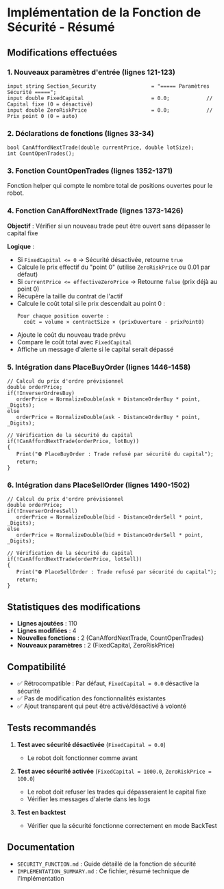 # Implémentation de la Fonction de Sécurité - Résumé

## Modifications effectuées

### 1. Nouveaux paramètres d'entrée (lignes 121-123)
```mql5
input string Section_Security                  = "===== Paramètres Sécurité =====";
input double FixedCapital                      = 0.0;            // Capital fixe (0 = désactivé)
input double ZeroRiskPrice                     = 0.0;            // Prix point 0 (0 = auto)
```

### 2. Déclarations de fonctions (lignes 33-34)
```mql5
bool CanAffordNextTrade(double currentPrice, double lotSize);
int CountOpenTrades();
```

### 3. Fonction CountOpenTrades (lignes 1352-1371)
Fonction helper qui compte le nombre total de positions ouvertes pour le robot.

### 4. Fonction CanAffordNextTrade (lignes 1373-1426)
**Objectif** : Vérifier si un nouveau trade peut être ouvert sans dépasser le capital fixe

**Logique** :
- Si `FixedCapital <= 0` → Sécurité désactivée, retourne `true`
- Calcule le prix effectif du "point 0" (utilise `ZeroRiskPrice` ou 0.01 par défaut)
- Si `currentPrice <= effectiveZeroPrice` → Retourne `false` (prix déjà au point 0)
- Récupère la taille du contrat de l'actif
- Calcule le coût total si le prix descendait au point 0 :
  ```
  Pour chaque position ouverte :
    coût = volume × contractSize × (prixOuverture - prixPoint0)
  ```
- Ajoute le coût du nouveau trade prévu
- Compare le coût total avec `FixedCapital`
- Affiche un message d'alerte si le capital serait dépassé

### 5. Intégration dans PlaceBuyOrder (lignes 1446-1458)
```mql5
// Calcul du prix d'ordre prévisionnel
double orderPrice;
if(!InverserOrdresBuy)
   orderPrice = NormalizeDouble(ask + DistanceOrderBuy * point, _Digits);
else
   orderPrice = NormalizeDouble(ask - DistanceOrderBuy * point, _Digits);

// Vérification de la sécurité du capital
if(!CanAffordNextTrade(orderPrice, lotBuy))
{
   Print("⛔ PlaceBuyOrder : Trade refusé par sécurité du capital");
   return;
}
```

### 6. Intégration dans PlaceSellOrder (lignes 1490-1502)
```mql5
// Calcul du prix d'ordre prévisionnel
double orderPrice;
if(!InverserOrdresSell)
   orderPrice = NormalizeDouble(bid - DistanceOrderSell * point, _Digits);
else
   orderPrice = NormalizeDouble(bid + DistanceOrderSell * point, _Digits);

// Vérification de la sécurité du capital
if(!CanAffordNextTrade(orderPrice, lotSell))
{
   Print("⛔ PlaceSellOrder : Trade refusé par sécurité du capital");
   return;
}
```

## Statistiques des modifications

- **Lignes ajoutées** : 110
- **Lignes modifiées** : 4
- **Nouvelles fonctions** : 2 (CanAffordNextTrade, CountOpenTrades)
- **Nouveaux paramètres** : 2 (FixedCapital, ZeroRiskPrice)

## Compatibilité

- ✅ Rétrocompatible : Par défaut, `FixedCapital = 0.0` désactive la sécurité
- ✅ Pas de modification des fonctionnalités existantes
- ✅ Ajout transparent qui peut être activé/désactivé à volonté

## Tests recommandés

1. **Test avec sécurité désactivée** (`FixedCapital = 0.0`)
   - Le robot doit fonctionner comme avant

2. **Test avec sécurité activée** (`FixedCapital = 1000.0`, `ZeroRiskPrice = 100.0`)
   - Le robot doit refuser les trades qui dépasseraient le capital fixe
   - Vérifier les messages d'alerte dans les logs

3. **Test en backtest**
   - Vérifier que la sécurité fonctionne correctement en mode BackTest

## Documentation

- `SECURITY_FUNCTION.md` : Guide détaillé de la fonction de sécurité
- `IMPLEMENTATION_SUMMARY.md` : Ce fichier, résumé technique de l'implémentation

